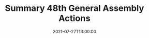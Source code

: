 ---
title: "Summary 48th General Assembly Actions"
description: "Good news, Dr. Chapell’s Summary of the Actions of the 48th General Assembly have been posted on the PCAGA site."
anchortext: PCA GA
date: 2021-07-27T13:00:00
url: https://pcaga.org/wp-content/uploads/2021/07/2021-Actions-of-48th-GA-1.pdf
layout: link
category: link
tags:
  - BryanChappell
  - PCAGA48
  - PCA
---